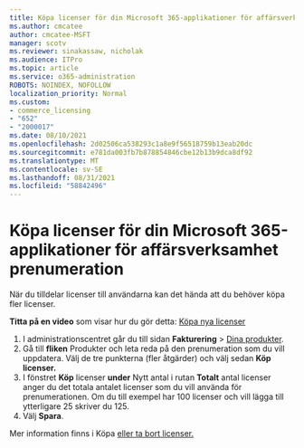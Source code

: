 ```yaml
---
title: Köpa licenser för din Microsoft 365-applikationer för affärsverksamhet prenumeration
ms.author: cmcatee
author: cmcatee-MSFT
manager: scotv
ms.reviewer: sinakassaw, nicholak
ms.audience: ITPro
ms.topic: article
ms.service: o365-administration
ROBOTS: NOINDEX, NOFOLLOW
localization_priority: Normal
ms.custom:
- commerce_licensing
- "652"
- "2000017"
ms.date: 08/10/2021
ms.openlocfilehash: 2d02506ca538293c1a8e9f56518759b13eab20dc
ms.sourcegitcommit: e781da003fb7b878854846cbe12b13b9dca8df92
ms.translationtype: MT
ms.contentlocale: sv-SE
ms.lasthandoff: 08/31/2021
ms.locfileid: "58842496"
---
```

# <a name="how-to-buy-licenses-for-your-microsoft-365-apps-for-business-subscription"></a>Köpa licenser för din Microsoft 365-applikationer för affärsverksamhet prenumeration

När du tilldelar licenser till användarna kan det hända att du behöver köpa fler licenser.

**Titta på en video** som visar hur du gör detta: [Köpa nya licenser](https://go.microsoft.com/fwlink/p/?linkid=2154857)
  
1. I administrationscentret går du till sidan **Fakturering** > [Dina produkter](https://go.microsoft.com/fwlink/p/?linkid=842054).
2. Gå till **fliken** Produkter och leta reda på den prenumeration som du vill uppdatera. Välj de tre punkterna (fler åtgärder) och välj sedan **Köp licenser.**
3. I fönstret **Köp** licenser **under** Nytt antal i rutan **Totalt** antal licenser anger du det totala antalet licenser som du vill använda för prenumerationen. Om du till exempel har 100 licenser och vill lägga till ytterligare 25 skriver du 125.
4. Välj **Spara**.

Mer information finns i Köpa [eller ta bort licenser.](https://docs.microsoft.com/microsoft-365/commerce/licenses/buy-licenses)
